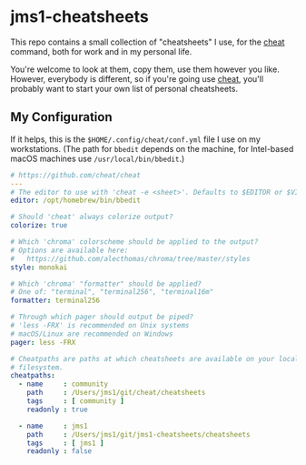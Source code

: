 # jms1-cheatsheets

This repo contains a small collection of "cheatsheets" I use, for the [cheat](https://github.com/cheat/cheat/) command, both for work and in my personal life.

You're welcome to look at them, copy them, use them however you like. However, everybody is different, so if you're going use [cheat](https://github.com/cheat/cheat), you'll probably want to start your own list of personal cheatsheets.

## My Configuration

If it helps, this is the `$HOME/.config/cheat/conf.yml` file I use on my workstations. (The path for `bbedit` depends on the machine, for Intel-based macOS machines use `/usr/local/bin/bbedit`.)

```yaml
# https://github.com/cheat/cheat
---
# The editor to use with 'cheat -e <sheet>'. Defaults to $EDITOR or $VISUAL.
editor: /opt/homebrew/bin/bbedit

# Should 'cheat' always colorize output?
colorize: true

# Which 'chroma' colorscheme should be applied to the output?
# Options are available here:
#   https://github.com/alecthomas/chroma/tree/master/styles
style: monokai

# Which 'chroma' "formatter" should be applied?
# One of: "terminal", "terminal256", "terminal16m"
formatter: terminal256

# Through which pager should output be piped?
# 'less -FRX' is recommended on Unix systems
# macOS/Linux are recommended on Windows
pager: less -FRX

# Cheatpaths are paths at which cheatsheets are available on your local
# filesystem.
cheatpaths:
  - name     : community
    path     : /Users/jms1/git/cheat/cheatsheets
    tags     : [ community ]
    readonly : true

  - name     : jms1
    path     : /Users/jms1/git/jms1-cheatsheets/cheatsheets
    tags     : [ jms1 ]
    readonly : false
```
